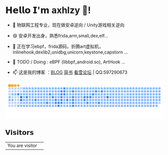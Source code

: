 # 𝗛𝗲𝗹𝗹𝗼 𝗜'𝗺 axhlzy 👋!

- 🔭 物联网工程专业，现在做安卓逆向 / Unity游戏相关逆向

- 😄 安卓开发出身，熟悉frida,arm,smali,dex,elf...

- 🌱 正在学习ebpf，frida源码，折腾art虚拟机，inlinehook,dexlib2,unidbg,unicorn,keystone,capstorn ...

- 🙋 TODO / Doing : eBPF (libbpf_android.so), ArtHook ...

- 📫 这是我的博客 ：[BLOG](https://www.axhlzy.top)   [简书](https://www.jianshu.com/u/d6bd8ae8f6b0)   [看雪论坛](https://bbs.pediy.com/user-home-868525.htm) | QQ:597290673


<picture>
  <img alt="github-snake" src="https://github.com/axhlzy/axhlzy/blob/main/assets/github-contribution-grid-snake-ocean.gif">
</picture>

 
## 𝗩𝗶𝘀𝗶𝘁𝗼𝗿𝘀


<table>
  <tr>
    <td>You are visitor</td>
    <td><img src="https://profile-counter.glitch.me/axhlzy/count.svg" alt="" /></td>
  </tr>
</table>

